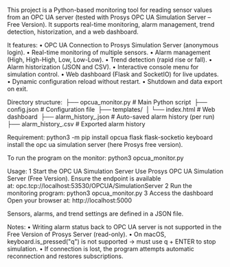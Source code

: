 This project is a Python-based monitoring tool for reading sensor values from an OPC UA server (tested with Prosys OPC UA Simulation Server – Free Version). It supports real-time monitoring, alarm management, trend detection, historization, and a web dashboard.

It features:
	•	OPC UA Connection to Prosys Simulation Server (anonymous login).
	•	Real-time monitoring of multiple sensors.
	•	Alarm management (High, High-High, Low, Low-Low).
	•	Trend detection (rapid rise or fall).
	•	Alarm historization (JSON and CSV).
	•	Interactive console menu for simulation control.
	•	Web dashboard (Flask and SocketIO) for live updates.
	•	Dynamic configuration reload without restart.
	•	Shutdown and data export on exit.

Directory structure: 
├── opcua_monitor.py 		# Main Python script 
├── config.json 			# Configuration file 
├── templates/ 
│ └── index.html 			# Web dashboard 
├── alarm_history_.json 	# Auto-saved alarm history (per run) 
├── alarm_history_.csv 		# Exported alarm history

Requirement: python3 -m pip install opcua flask flask-socketio keyboard install the opc ua simulation server (here Prosys free version).

To run the program on the monitor: python3 opcua_monitor.py

Usage:
	1	Start the OPC UA Simulation Server Use Prosys OPC UA Simulation Server (Free Version). Ensure the endpoint is available at: opc.tcp://localhost:53530/OPCUA/SimulationServer
	2	Run the monitoring program: python3 opcua_monitor.py
	3	Access the dashboard Open your browser at: http://localhost:5000

Sensors, alarms, and trend settings are defined in a JSON file.

Notes:
	•	Writing alarm status back to OPC UA server is not supported in the Free Version of Prosys Server (read-only).
	•	On macOS, keyboard.is_pressed("q") is not supported → must use q + ENTER to stop simulation.
	•	If connection is lost, the program attempts automatic reconnection and restores subscriptions.
